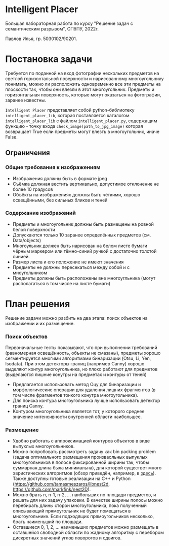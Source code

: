 # Intelligent Placer
Большая лабораторная работа по курсу "Решение задач с семантическим разрывом", СПбПУ, 2022г.

Павлов Илья, гр. 5030102/90201.

# Постановка задачи
Требуется по поданной на вход фотографии нескольких предметов на светлой горизонтальной поверхности и нарисованному многоугольнику понимать, можно ли расположить одновременно все эти предметы на плоскости так, чтобы они влезли в этот многоугольник. Предметы и горизонтальная поверхность, которые могут оказаться на фотографии, заранее известны.

`Intelligent Placer` представляет собой python-библиотеку 
`intelligent_placer_lib`, которая поставляется каталогом `intelligent_placer_lib` 
с файлом `intelligent_placer.py`, содержащим функцию - точку входа
`check_image(path_to_jpg_image)`
которая возвращает True если предметы могут влезть в многоугольник, иначе False.

## Ограничения
### Общие требования к изображениям
* Изображения должны быть в формате jpeg
* Съёмка должная вестить вертикально, допустимое отклонение не более 10 градусов
* Объёкты на изображениях должны быть чёткими, хорошо освещёнными, без сильных бликов и теней
### Содержание изображений
* Предметы и многоугольник должны быть размещены на ровной белой поверхности
* Допускаются только 10 заранее определённых предметов (см. Data/objects)
* Многоульник должен быть нарисован на белом листе бумаги чёрным маркером или тёмно-синий ручкой с достаточно толстой линией.
* Размер листа и его положение не имеют значения
* Предметы не должны пересекаться между собой и с мноугольником
* Предметы должны быть расположены вне многоугльника (могут располагаться в том числе на листе бумаги)

# План решения
Решение задачи можно разбить на два этапа: поиск объектов на изображении и их размещение.
### Поиск объектов
Первоначальные тесты показывают, что при выполнении требований (равномерная освещённость, объекты не смазаны), предметы хорошо сегментируется многими алгоритмами бинаризации (Otsu, Li, Yen, Isodata). При этом детекторы границ (например Canny) хорошо выделяют контур многоугольника, но плохо работают для предметов (выделаются лишние конутры на предметах и контуры от теней)
* Предлагается использовать метод Оцу для бинаризации и морфологические операции для удаления лишних фрагментов (в том числе фрагментов тонкого конутра многоугольника).
* Для поиска контура многоугольника лучше использовать детектор границ Canny.
* Контуром многоугольника является тот, у которого среднее значение интенсивности внутренней области наибольшее. 
### Размещение
* Удобно работать с аппроксимацией контуров объектов в виде выпуклых многоугольников. 
* Можно попробовать рассмотреть задачу как bin packing problem (задача оптимального размещения произваольных выпуклых многоугольников в полосе фиксированной ширины так, чтобы суммарная длина была минимальна), для которой существет много эвристических алгоритмов (обзор приведён, например, в [здесь](https://www.uv.es/marsyan/docs/thesis.pdf)). Также доступны готовые реализации на C++ и Python (https://github.com/tamasmeszaros/libnest2d, https://github.com/markfink/nest2D). 
* Можно брать n, n-1, n-2, ... наибольших по площади предметов, и решать для них задачу упаковки. В качестве ширины полосы можно перебирать длины сторон многоугольника, пока полученный описывающий прямоугольник не будет помещаться в многоугольнике. Если подходящих прямоугольников несколько, брать наименьший по площади.
* Оставшиеся 0, 1, 2, ... наименьших предметов можно размещать в оставшейся свободной области по жадному алгоритму с перебором дискретных значений углов поворотов и сдвигов.